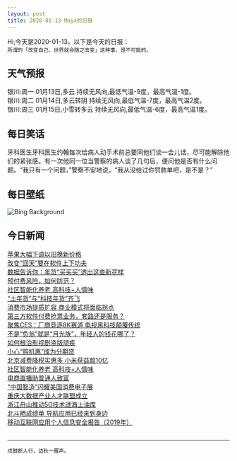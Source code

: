 ```yaml
---
layout: post
title: 2020-01-13-Mayx的日报
---
```


Hi,今天是2020-01-13，以下是今天的日报：<br><small>
所谓的「改变自己，世界就会随之改变」这种事，是不可能的。</small><!--more-->
## 天气预报
银川:周一 01月13日,多云 持续无风向,最低气温-9度，最高气温-1度。<br>银川:周二 01月14日,多云转阴 持续无风向,最低气温-7度，最高气温2度。<br>银川:周三 01月15日,小雪转多云 持续无风向,最低气温-6度，最高气温1度。
## 每日笑话
牙科医生牙科医生约翰每次给病人动手术前总要同他们谈一会儿话，尽可能解除他们的紧张感。有一次他同一位当警察的病人谈了几句后，便问他是否有什么问题。“我只有一个问题，”警察不安地说，“我从没给过你罚款单吧，是不是？”
## 每日壁纸
![Bing Background](https://cn.bing.com/th?id=OHR.Zugspitze_EN-US9404376251_1920x1080.jpg&rf=LaDigue_1920x1080.jpg&pid=hp "Eibsee, a lake at the base of the Zugspitze, Bavaria, Germany (© Marc Hohenleitner/Huber/eStock Photo)")
## 今日新闻

[苹果大幅下调以旧换新价格](http://it.people.com.cn/n1/2020/0113/c1009-31545036.html)   
[改变“回天”要在软件上下功夫](http://it.people.com.cn/n1/2020/0113/c1009-31545493.html)   
[数据告诉你：年货“买买买”透出这些新花样](http://it.people.com.cn/n1/2020/0113/c1009-31545442.html)   
[预付费风险，如何防范？](http://it.people.com.cn/n1/2020/0113/c1009-31545427.html)   
[社区智能化养老 高科技+人情味](http://it.people.com.cn/n1/2020/0113/c1009-31545397.html)   
[“土年货”与“科技年货”齐飞](http://it.people.com.cn/n1/2020/0113/c1009-31545396.html)   
[消费市场提质扩容 商业模式将面临拐点](http://it.people.com.cn/n1/2020/0113/c1009-31545395.html)   
[第三方软件付费抢票业务，套路还是服务？](http://it.people.com.cn/n1/2020/0113/c1009-31545243.html)   
[聚焦CES：厂商竞逐8K赛道 电视黑科技颠覆传统](http://it.people.com.cn/n1/2020/0113/c1009-31545198.html)   
[不是“负翁”就是“月光族”，年轻人的钱花哪了？](http://it.people.com.cn/n1/2020/0113/c1009-31545210.html)   
[如何根治影视剧盗版顽疾](http://it.people.com.cn/n1/2020/0113/c1009-31545213.html)   
[小心“购机惠”成为分期贷](http://it.people.com.cn/n1/2020/0113/c1009-31545187.html)   
[北京减费降税实惠多 小米获益超10亿](http://it.people.com.cn/n1/2020/0113/c1009-31545061.html)   
[社区智能化养老 高科技+人情味](http://it.people.com.cn/n1/2020/0113/c1009-31545044.html)   
[电商直播助普通人致富](http://it.people.com.cn/n1/2020/0113/c1009-31545130.html)   
[“中国智造”闪耀美国消费电子展](http://it.people.com.cn/n1/2020/0113/c1009-31545119.html)   
[重庆大数据产业人才联盟成立](http://it.people.com.cn/n1/2020/0113/c1009-31545113.html)   
[浙江舟山推动5G技术进海上油库](http://it.people.com.cn/n1/2020/0113/c1009-31545103.html)   
[北斗晒成绩单 导航应用已经来到身边](http://it.people.com.cn/n1/2020/0113/c1009-31544934.html)   
[移动互联网应用个人信息安全报告（2019年）](http://it.people.com.cn/n1/2020/0112/c1009-31544520.html)   
<br />

***

<small>戍鼓断人行，边秋一雁声。</small>
